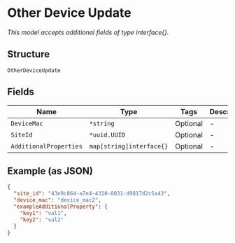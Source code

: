 
# Other Device Update

*This model accepts additional fields of type interface{}.*

## Structure

`OtherDeviceUpdate`

## Fields

| Name | Type | Tags | Description |
|  --- | --- | --- | --- |
| `DeviceMac` | `*string` | Optional | - |
| `SiteId` | `*uuid.UUID` | Optional | - |
| `AdditionalProperties` | `map[string]interface{}` | Optional | - |

## Example (as JSON)

```json
{
  "site_id": "43e9c864-a7e4-4310-8031-d9817d2c5a43",
  "device_mac": "device_mac2",
  "exampleAdditionalProperty": {
    "key1": "val1",
    "key2": "val2"
  }
}
```

